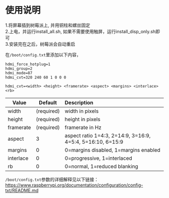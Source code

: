 # 使用说明

1.将屏幕插到树莓派上, 并用铜柱和螺丝固定  
2.上电，并运行install_all.sh, 如果不需要使用触屏，运行install_disp_only.sh即可  
3.安装完在之后，树莓派会自动重启

在`/boot/config.txt`里添加以下内容，
```
hdmi_force_hotplug=1
hdmi_group=2
hdmi_mode=87
hdmi_cvt=320 240 60 1 0 0 0
```
`hdmi_cvt=<width> <height> <framerate> <aspect> <margins> <interlace> <rb>`  

Value|Default|Description
--|--|:--
width|(required)|width in pixels
height|(required)|height in pixels
framerate|(required)|framerate in Hz
aspect|3|aspect ratio 1=4:3, 2=14:9, 3=16:9, 4=5:4, 5=16:10, 6=15:9
margins|0|0=margins disabled, 1=margins enabled
interlace|0|0=progressive, 1=interlaced
rb|0|0=normal, 1=reduced blanking  

`/boot/config.txt`参数的详细解释见以下链接：
https://www.raspberrypi.org/documentation/configuration/config-txt/README.md

